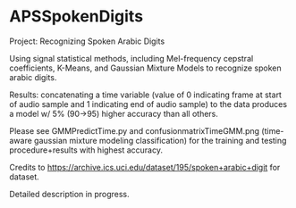 # APSSpokenDigits
Project: Recognizing Spoken Arabic Digits 

Using signal statistical methods, including Mel-frequency cepstral coefficients, K-Means, and Gaussian Mixture Models to recognize spoken arabic digits. 

Results: concatenating a time variable (value of 0 indicating frame at start of audio sample and 1 indicating end of audio sample) to the data produces a model w/ 5% (90->95) higher accuracy than all others.

Please see GMMPredictTime.py and confusionmatrixTimeGMM.png (time-aware gaussian mixture modeling classification) for the training and testing procedure+results with highest accuracy.

Credits to https://archive.ics.uci.edu/dataset/195/spoken+arabic+digit for dataset.

Detailed description in progress.
